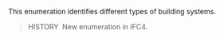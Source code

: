 This enumeration identifies different types of building systems.

> HISTORY&nbsp; New enumeration in IFC4.